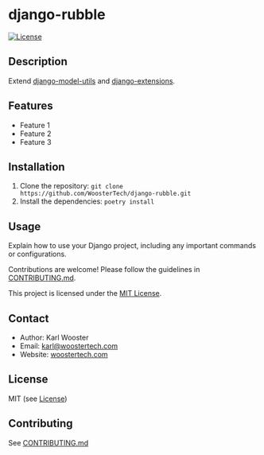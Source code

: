# django-rubble

[![License](https://img.shields.io/badge/license-MIT-blue.svg)](https://opensource.org/licenses/MIT)

## Description

Extend [django-model-utils](https://github.com/jazzband/django-model-utils) and [django-extensions](https://github.com/django-extensions/django-extensions).

## Features

- Feature 1
- Feature 2
- Feature 3

## Installation

1. Clone the repository: `git clone https://github.com/WoosterTech/django-rubble.git`
2. Install the dependencies: `poetry install`

## Usage

Explain how to use your Django project, including any important commands or
configurations.


Contributions are welcome! Please follow the guidelines in
[CONTRIBUTING.md](CONTRIBUTING.md).


This project is licensed under the [MIT License](LICENSE).

## Contact

- Author: Karl Wooster
- Email: <karl@woostertech.com>
- Website: [woostertech.com](https://woostertech.com)

## License

MIT (see [License](LICENSE))

## Contributing

See [CONTRIBUTING.md](CONTRIBUTING.md)
